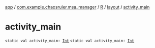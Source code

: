 [app](../../../index.md) / [com.example.chaosruler.msa_manager](../../index.md) / [R](../index.md) / [layout](index.md) / [activity_main](.)

# activity_main

`static val activity_main: `[`Int`](https://kotlinlang.org/api/latest/jvm/stdlib/kotlin/-int/index.html)
`static val activity_main: `[`Int`](https://kotlinlang.org/api/latest/jvm/stdlib/kotlin/-int/index.html)